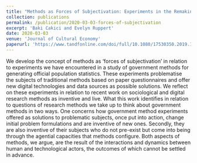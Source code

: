 ```yaml
---
title: "Methods as Forces of Subjectivation: Experiments in the Remaking of Official Statistics"
collection: publications
permalink: /publication/2020-03-03-forces-of-subjectivation
excerpt: 'Baki Cakici and Evelyn Ruppert'
date: 2020-03-03
venue: 'Journal of Cultural Economy'
paperurl: 'https://www.tandfonline.com/doi/full/10.1080/17530350.2019.1684340'
---
```

We develop the concept of methods as ‘forces of subjectivation’ in relation to experiments we have encountered in a study of government methods for generating official population statistics. These experiments problematise the subjects of traditional methods based on paper questionnaires and offer new digital technologies and data sources as possible solutions. We reflect on these experiments in relation to recent work on sociological and digital research methods as inventive and live. What this work identifies in relation to questions of research methods we take up to think about government methods in two ways. One concerns how government method experiments offered as solutions to problematic subjects, once put into action, change initial problem formulations and are inventive of new ones. Secondly, they are also inventive of their subjects who do not pre-exist but come into being through the agential capacities that methods configure. Both aspects of methods, we argue, are the result of the interactions and dynamics between human and technological actors, the outcomes of which cannot be settled in advance.
